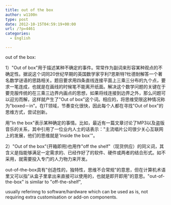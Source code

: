 ```yaml
---
title: out of the box
author: w1100n
type: post
date: 2012-10-15T04:59:19+00:00
url: /?p=4461
categories:
  - English

---
```

out of the box:

1）"Out of box"用于描述某种不确定的事件。常常作为副词来形容某种观点的不确定性。据说这个词同20世纪早期的英国数学家亨利?恩斯特?杜德耐解答一个著名数学谜语的思路相关。题目要求用四条直线连接平面上三乘三分布的九个点，要求一笔连成，也就是在画线的时候笔不能离开纸面。解决这个数学问题的关键在于要克服传统的在三乘三边界内画点的思想，如果将线连接到边界之外，那么问题可以迎刃而解，这样就产生了"Out of box"这个词。相应的，将思维受限这种情况称为"boxed－in"。在IT领域，节奏变化很快，因此每个人都在寻找"Out of box"的思维方式，尝试创新。

用"In the box"表示某种确定的事情。比如，最近有一篇文章讨论了MP3以及盗版音乐的关系，其中引用了一位业内人士的话表示："主流唱片公司很少关心互联网上的发展，他们的思维就是'Inside the box'"。

2）"Out of the box"(开箱即用)也用作"off the shelf"（现货供应）的同义词，其含义是指能够满足一定需求的、已经作好了的软件、硬件或两者的结合形式。如不采用，就需要投入专门的人力物力来开发。


out-of-the-box具有"创造性的，独特性，思维不合常规"的意思，但在计算机术语里又可以指"从盒子里拿出来直接可以使用的，也就是即开即用"的意思。"out-of-the-box" is similar to "off-the-shelf",
  
usually referinng to software/hardware which can be used as is, not requiring extra customisation or add-on components.
